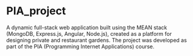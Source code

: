 # PIA_project
A dynamic full-stack web application built using the MEAN stack (MongoDB, Express.js, Angular, Node.js), created as a platform for designing private and restaurant gardens. The project was developed as part of the PIA (Programming Internet Applications) course.
